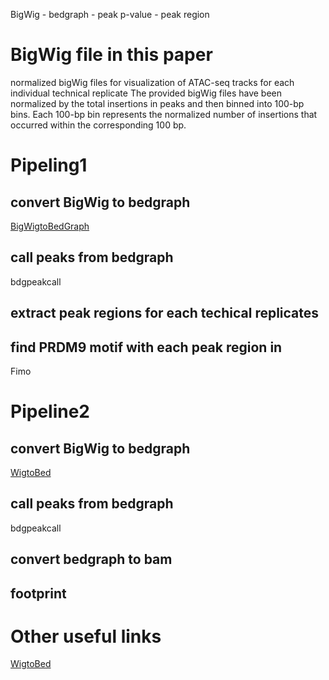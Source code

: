 BigWig - bedgraph - peak p-value - peak region
# BigWig file in this paper
normalized bigWig files for visualization of ATAC-seq tracks for each individual technical replicate
The provided bigWig files have been normalized by the total insertions in peaks and then binned into 100-bp bins. Each 100-bp bin represents the normalized number of insertions that occurred within the corresponding 100 bp.
# Pipeling1
## convert BigWig to bedgraph
[BigWigtoBedGraph](https://genome.ucsc.edu/goldenPath/help/bigWig.html)
## call peaks from bedgraph
bdgpeakcall
## extract peak regions for each techical replicates
## find PRDM9 motif with each peak region in 
Fimo
# Pipeline2
## convert BigWig to bedgraph
[WigtoBed](http://barcwiki.wi.mit.edu/wiki/SOPs/coordinates)
## call peaks from bedgraph
bdgpeakcall
## convert bedgraph to bam
## footprint

# Other useful links
[WigtoBed](http://barcwiki.wi.mit.edu/wiki/SOPs/coordinates)
<!--stackedit_data:
eyJoaXN0b3J5IjpbMTc0NTI3MjU2Myw0OTYyNTQ3MjEsMTc4ND
Q0MzMzNSw1MzEwNjYxNDYsMjExMDYxMzMxMCwyMDg2NDU1NzU1
XX0=
-->